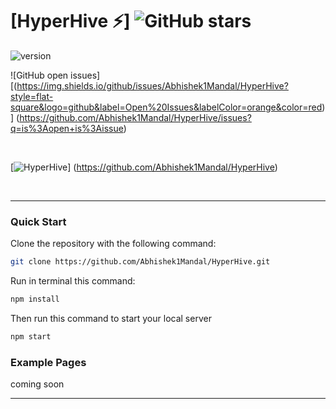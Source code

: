 # [HyperHive ⚡️] ![GitHub stars](https://img.shields.io/github/stars/Abhishek1Mandal/HyperHive?style=social&logo=github&label=GitHub%20Stars)

![version](https://img.shields.io/badge/version-1.1.1-brightgreen.svg)

<!-- ![license](https://img.shields.io/badge/license-MIT-blue.svg) -->

![GitHub open issues] [(https://img.shields.io/github/issues/Abhishek1Mandal/HyperHive?style=flat-square&logo=github&label=Open%20Issues&labelColor=orange&color=red)] (https://github.com/Abhishek1Mandal/HyperHive/issues?q=is%3Aopen+is%3Aissue)

<p>&nbsp;</p>

[<img alt="HyperHive" src="https://ibb.co/7JSwrwx" />] (https://github.com/Abhishek1Mandal/HyperHive)

<p>&nbsp;</p>

---

<!-- ### Introduction -->

### Quick Start

<!-- Install HyperHive by running the following: -->

Clone the repository with the following command:

```bash
git clone https://github.com/Abhishek1Mandal/HyperHive.git
```

Run in terminal this command:

```bash
npm install
```

Then run this command to start your local server

```bash
npm start
```

### Example Pages

coming soon

<!-- If you want to get inspiration or just show something directly to your clients,
you can jump start your development with our pre-built example pages. You will
be able to quickly set up the basic structure for your web project. View
<a href="https://horizon-ui.com/horizon-ui-chakra/?ref=readme-horizon" target="_blank">example
pages here.</a> -->

<!-- ### Reporting Issues

We use GitHub Issues as the official bug tracker for the HyperHive. Here are
some advices for our users that want to report an issue:

1. Make sure that you are using the latest version of the HyperHive.
   Check the CHANGELOG from your dashboard on our
2. Providing us reproducible steps for the issue will shorten the time it takes
   for it to be fixed.
3. Some issues may be browser specific, so specifying in what browser you
   encountered the issue might help. -->

---
